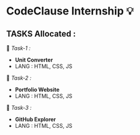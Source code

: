 # CodeClause Internship 💡

## TASKS Allocated :
🔶 _Task-1 :_
 - **Unit Converter**
 - LANG : HTML, CSS, JS
    
🔶 _Task-2 :_
 - **Portfolio Website**
 - LANG : HTML, CSS, JS

🔶 _Task-3 :_
 - **GitHub Explorer**
 - LANG : HTML, CSS, JS
